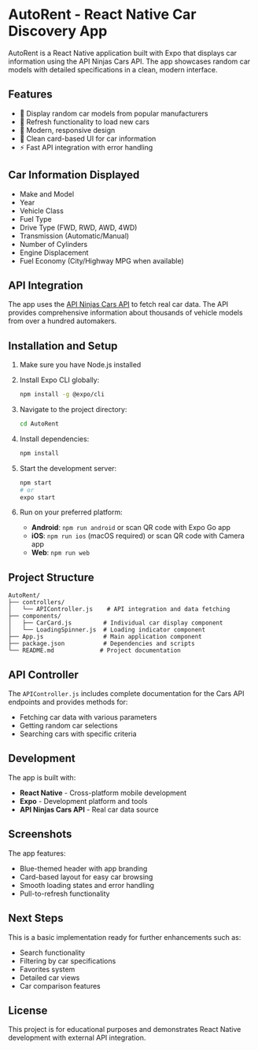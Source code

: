 # AutoRent - React Native Car Discovery App

AutoRent is a React Native application built with Expo that displays car information using the API Ninjas Cars API. The app showcases random car models with detailed specifications in a clean, modern interface.

## Features

- 🚗 Display random car models from popular manufacturers
- 🔄 Refresh functionality to load new cars
- 📱 Modern, responsive design
- 🎯 Clean card-based UI for car information
- ⚡ Fast API integration with error handling

## Car Information Displayed

- Make and Model
- Year
- Vehicle Class
- Fuel Type
- Drive Type (FWD, RWD, AWD, 4WD)
- Transmission (Automatic/Manual)
- Number of Cylinders
- Engine Displacement
- Fuel Economy (City/Highway MPG when available)

## API Integration

The app uses the [API Ninjas Cars API](https://api-ninjas.com/api/cars) to fetch real car data. The API provides comprehensive information about thousands of vehicle models from over a hundred automakers.

## Installation and Setup

1. Make sure you have Node.js installed
2. Install Expo CLI globally:
   ```bash
   npm install -g @expo/cli
   ```

3. Navigate to the project directory:
   ```bash
   cd AutoRent
   ```

4. Install dependencies:
   ```bash
   npm install
   ```

5. Start the development server:
   ```bash
   npm start
   # or
   expo start
   ```

6. Run on your preferred platform:
   - **Android**: `npm run android` or scan QR code with Expo Go app
   - **iOS**: `npm run ios` (macOS required) or scan QR code with Camera app
   - **Web**: `npm run web`

## Project Structure

```
AutoRent/
├── controllers/
│   └── APIController.js    # API integration and data fetching
├── components/
│   ├── CarCard.js         # Individual car display component
│   └── LoadingSpinner.js  # Loading indicator component
├── App.js                 # Main application component
├── package.json           # Dependencies and scripts
└── README.md             # Project documentation
```

## API Controller

The `APIController.js` includes complete documentation for the Cars API endpoints and provides methods for:
- Fetching car data with various parameters
- Getting random car selections
- Searching cars with specific criteria

## Development

The app is built with:
- **React Native** - Cross-platform mobile development
- **Expo** - Development platform and tools
- **API Ninjas Cars API** - Real car data source

## Screenshots

The app features:
- Blue-themed header with app branding
- Card-based layout for easy car browsing
- Smooth loading states and error handling
- Pull-to-refresh functionality

## Next Steps

This is a basic implementation ready for further enhancements such as:
- Search functionality
- Filtering by car specifications
- Favorites system
- Detailed car views
- Car comparison features

## License

This project is for educational purposes and demonstrates React Native development with external API integration. 